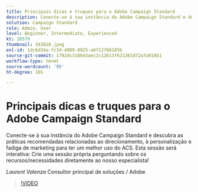 ```yaml
---
title: Principais dicas e truques para o Adobe Campaign Standard
description: Conecte-se à sua instância do Adobe Campaign Standard e descubra as práticas recomendadas relacionadas ao direcionamento, à personalização e fadiga de marketing para ter um melhor uso de A... (as descrições devem ter entre 60 e 160 caracteres)
solution: Campaign Standard
role: Admin, User
level: Beginner, Intermediate, Experienced
kt: 10579
thumbnail: 343828.jpeg
exl-id: 1dc6d34a-fc3d-4989-8925-a6f12766105b
source-git-commit: 1792dc318643aec2c12613f621361d72a7a918b1
workflow-type: tm+mt
source-wordcount: '95'
ht-degree: 16%

---
```


# Principais dicas e truques para o Adobe Campaign Standard

Conecte-se à sua instância do Adobe Campaign Standard e descubra as práticas recomendadas relacionadas ao direcionamento, à personalização e fadiga de marketing para ter um melhor uso do ACS. Esta sessão será interativa: Crie uma sessão própria perguntando sobre os recursos/necessidades diretamente ao nosso especialista!

*Laurent Valenza* Consultor principal de soluções / Adobe

>[!VIDEO](https://video.tv.adobe.com/v/343828/?quality=12&learn=on)
